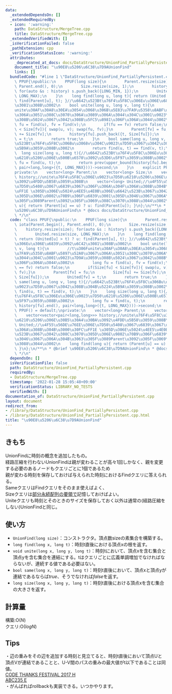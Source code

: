 ```yaml
---
data:
  _extendedDependsOn: []
  _extendedRequiredBy:
  - icon: ':warning:'
    path: DataStructure/MergeTree.cpp
    title: DataStructure/MergeTree.cpp
  _extendedVerifiedWith: []
  _isVerificationFailed: false
  _pathExtension: cpp
  _verificationStatusIcon: ':warning:'
  attributes:
    _deprecated_at_docs: docs/DataStructure/UnionFind_PartiallyPersistent.md
    document_title: "\u90E8\u5206\u6C38\u7D9AUnionFind"
    links: []
  bundledCode: "#line 1 \"DataStructure/UnionFind_PartiallyPersistent.cpp\"\nclass\
    \ PPUF{\npublic:\n    PPUF(long size){\n        Parent.resize(size); iota(Parent.begin(),\
    \ Parent.end(), 0);\n        Size.resize(size, 1);\n        history.resize(size);\
    \ for(auto &s : history) s.push_back({LONG_MIN, 1});\n        United.resize(size,\
    \ LONG_MAX);\n    }\n    long find(long u, long t){ return (United[u] > t) ? u:\
    \ find(Parent[u], t); }//\u6642\u523Bt\u76F4\u5F8C\u306Eu\u306E\u6839\u3092\u6C42\
    \u3081\u308B\u3002\n    bool unite(long u, long v, long t){\n        //t\u306F\
    unite\u30AF\u30A8\u30EA\u3054\u3068\u306B\u5E83\u7FA9\u5358\u8ABF\u5897\u52A0\u3067\
    \u306A\u3051\u308C\u3070\u306A\u3089\u306A\u3044\u304C\u3001\u9023\u7D9A\u3059\
    \u308B\u5024\u3067\u3042\u308B\u5FC5\u8981\u306F\u306A\u3044\u3002\n        long\
    \ fu = find(u), fv = find(v);\n        if(fu == fv) return false;\n        if(Size[fu]\
    \ < Size[fv]){ swap(u, v); swap(fu, fv);}\n        Parent[fv] = fu;\n        Size[fu]\
    \ += Size[fv];\n        history[fu].push_back({t, Size[fu]});\n        United[fv]\
    \ = t;\n        return true;\n    }\n    bool same(long u, long v, long t){//\u6642\
    \u523Bt\u76F4\u5F8C\u306Bu\u3068v\u304C\u9023\u7D50\u3067\u3042\u308B\u304B\u5224\
    \u5B9A\u3059\u308B\u3002\n        return find(u, t) == find(v, t);\n    }\n  \
    \  long size(long u, long t){//\u6642\u523Bt\u76F4\u5F8C\u306Eu\u306E\u9023\u7D50\
    \u6210\u5206\u306E\u500B\u6570\u3092\u53D6\u5F97\u3059\u308B\u3002\n        long\
    \ fu = find(u, t);\n        return prev(upper_bound(history[fu].begin(), history[fu].end(),\
    \ pair<long,long>({t, LONG_MAX})))->second;\n    }\n    explicit PPUF() = default;\n\
    private:\n    vector<long> Parent;\n    vector<long> Size;\n    vector<vector<pair<long,long>>>\
    \ history;//unite\u76F4\u5F8C\u306E\u9023\u7D50\u6210\u5206\u306E\u30B5\u30A4\u30BA\
    \u3092\u4FDD\u5B58\u3059\u308B\n    vector<long> United;//\u4F55\u56DE\u76EE\u306E\
    \u7D50\u5408\u3067\u6839\u3067\u306F\u306A\u304F\u306A\u308B\u304B\u3000\u30FC\
    \uFF1E \u305D\u306E\u5024\u4EE5\u4E0B\u306E\u6642\u523B\u3067\u3042\u308C\u3070\
    \u305D\u306E\u9802\u70B9\u306F\u6839\u3001\u305D\u3046\u3067\u306A\u304B\u3063\
    \u305F\u3089Parent\u3092\u305F\u3069\u308C\u3070\u3088\u3044\u3002\n    long find(long\
    \ u){ return (Parent[u] == u) ? u: find(Parent[u]); }\n};\n/**\n * @brief \u90E8\
    \u5206\u6C38\u7D9AUnionFind\n * @docs docs/DataStructure/UnionFind_PartiallyPersistent.md\n\
    \ */\n"
  code: "class PPUF{\npublic:\n    PPUF(long size){\n        Parent.resize(size);\
    \ iota(Parent.begin(), Parent.end(), 0);\n        Size.resize(size, 1);\n    \
    \    history.resize(size); for(auto &s : history) s.push_back({LONG_MIN, 1});\n\
    \        United.resize(size, LONG_MAX);\n    }\n    long find(long u, long t){\
    \ return (United[u] > t) ? u: find(Parent[u], t); }//\u6642\u523Bt\u76F4\u5F8C\
    \u306Eu\u306E\u6839\u3092\u6C42\u3081\u308B\u3002\n    bool unite(long u, long\
    \ v, long t){\n        //t\u306Funite\u30AF\u30A8\u30EA\u3054\u3068\u306B\u5E83\
    \u7FA9\u5358\u8ABF\u5897\u52A0\u3067\u306A\u3051\u308C\u3070\u306A\u3089\u306A\
    \u3044\u304C\u3001\u9023\u7D9A\u3059\u308B\u5024\u3067\u3042\u308B\u5FC5\u8981\
    \u306F\u306A\u3044\u3002\n        long fu = find(u), fv = find(v);\n        if(fu\
    \ == fv) return false;\n        if(Size[fu] < Size[fv]){ swap(u, v); swap(fu,\
    \ fv);}\n        Parent[fv] = fu;\n        Size[fu] += Size[fv];\n        history[fu].push_back({t,\
    \ Size[fu]});\n        United[fv] = t;\n        return true;\n    }\n    bool\
    \ same(long u, long v, long t){//\u6642\u523Bt\u76F4\u5F8C\u306Bu\u3068v\u304C\
    \u9023\u7D50\u3067\u3042\u308B\u304B\u5224\u5B9A\u3059\u308B\u3002\n        return\
    \ find(u, t) == find(v, t);\n    }\n    long size(long u, long t){//\u6642\u523B\
    t\u76F4\u5F8C\u306Eu\u306E\u9023\u7D50\u6210\u5206\u306E\u500B\u6570\u3092\u53D6\
    \u5F97\u3059\u308B\u3002\n        long fu = find(u, t);\n        return prev(upper_bound(history[fu].begin(),\
    \ history[fu].end(), pair<long,long>({t, LONG_MAX})))->second;\n    }\n    explicit\
    \ PPUF() = default;\nprivate:\n    vector<long> Parent;\n    vector<long> Size;\n\
    \    vector<vector<pair<long,long>>> history;//unite\u76F4\u5F8C\u306E\u9023\u7D50\
    \u6210\u5206\u306E\u30B5\u30A4\u30BA\u3092\u4FDD\u5B58\u3059\u308B\n    vector<long>\
    \ United;//\u4F55\u56DE\u76EE\u306E\u7D50\u5408\u3067\u6839\u3067\u306F\u306A\u304F\
    \u306A\u308B\u304B\u3000\u30FC\uFF1E \u305D\u306E\u5024\u4EE5\u4E0B\u306E\u6642\
    \u523B\u3067\u3042\u308C\u3070\u305D\u306E\u9802\u70B9\u306F\u6839\u3001\u305D\
    \u3046\u3067\u306A\u304B\u3063\u305F\u3089Parent\u3092\u305F\u3069\u308C\u3070\
    \u3088\u3044\u3002\n    long find(long u){ return (Parent[u] == u) ? u: find(Parent[u]);\
    \ }\n};\n/**\n * @brief \u90E8\u5206\u6C38\u7D9AUnionFind\n * @docs docs/DataStructure/UnionFind_PartiallyPersistent.md\n\
    \ */\n"
  dependsOn: []
  isVerificationFile: false
  path: DataStructure/UnionFind_PartiallyPersistent.cpp
  requiredBy:
  - DataStructure/MergeTree.cpp
  timestamp: '2022-01-28 15:05:48+09:00'
  verificationStatus: LIBRARY_NO_TESTS
  verifiedWith: []
documentation_of: DataStructure/UnionFind_PartiallyPersistent.cpp
layout: document
redirect_from:
- /library/DataStructure/UnionFind_PartiallyPersistent.cpp
- /library/DataStructure/UnionFind_PartiallyPersistent.cpp.html
title: "\u90E8\u5206\u6C38\u7D9AUnionFind"
---
```

## きもち

UnionFindに時刻の概念を追加したもの。  
経路圧縮を行わないUnionFindは親が変わることが高々1回しかなく、親を変更する必要のあるノードもクエリごとに1個であるため  
親が変わる時刻を保存しておけば与えられた時刻におけるFindクエリに答えられる。  
SameクエリはFindクエリをそのまま使えばよく、  
Sizeクエリは[部分永続配列の要領で](https://37zigen.com/persistent-array/)記憶しておけばよい。  
Uniteクエリも時刻とそのときのサイズを保存しておく以外は通常の(経路圧縮をしない)UnionFindと同じ。  

## 使い方

- `UnionFind(long size)`：コンストラクタ。頂点数sizeの素集合を構築する。  
- `long find(long x, long t)`：時刻t直後における頂点xの根を返す。  
- `void unite(long x, long y, long t)`：時刻tにおいて、頂点xを含む集合と頂点yを含む集合を連結にする。tはクエリごとに広義単調増加でなければならないが、連続する値である必要はない。  
- `bool same(long x, long y, long t)`：時刻t直後において、頂点xと頂点yが連結であるならば$true$、そうでなければ$false$を返す。  
- `long size(long x, long y, long t)`：時刻t直後における頂点xを含む集合の大きさを返す。  

## 計算量

構築:$\mathrm{O}(N)$  
クエリ:$\mathrm{O}(logN)$   

## Tips

・辺の重みをその辺を追加する時刻と見立てると、時刻t直後において頂点Uと頂点Vが連結であることと、U-V間のパスの重みの最大値がt以下であることは同値。  
[CODE THANKS FESTIVAL 2017 H](https://atcoder.jp/contests/code-thanks-festival-2017-open/tasks/code_thanks_festival_2017_h)  
[ABC235 E](https://atcoder.jp/contests/abc235/tasks/abc235_e)  
・がんばればrollbackも実装できる。いつかやります。  
